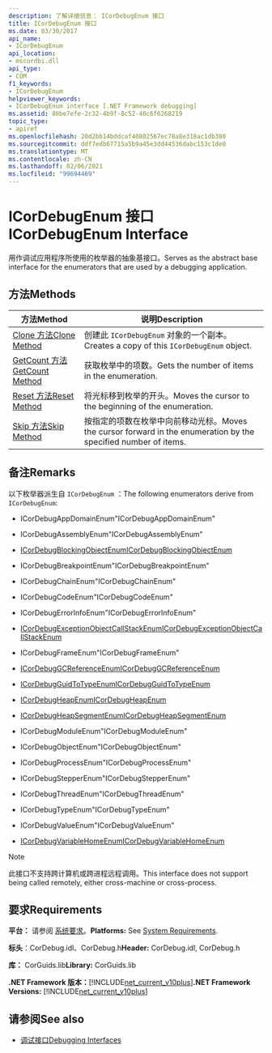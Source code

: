 ```yaml
---
description: 了解详细信息： ICorDebugEnum 接口
title: ICorDebugEnum 接口
ms.date: 03/30/2017
api_name:
- ICorDebugEnum
api_location:
- mscordbi.dll
api_type:
- COM
f1_keywords:
- ICorDebugEnum
helpviewer_keywords:
- ICorDebugEnum interface [.NET Framework debugging]
ms.assetid: 80be7efe-2c32-4b9f-8c52-40c6f6268219
topic_type:
- apiref
ms.openlocfilehash: 20d2bb14bddcaf40802567ec78a8e318ac1db380
ms.sourcegitcommit: ddf7edb67715a5b9a45e3dd44536dabc153c1de0
ms.translationtype: MT
ms.contentlocale: zh-CN
ms.lasthandoff: 02/06/2021
ms.locfileid: "99694469"
---
```

# <a name="icordebugenum-interface"></a><span data-ttu-id="7130a-103">ICorDebugEnum 接口</span><span class="sxs-lookup"><span data-stu-id="7130a-103">ICorDebugEnum Interface</span></span>

<span data-ttu-id="7130a-104">用作调试应用程序所使用的枚举器的抽象基接口。</span><span class="sxs-lookup"><span data-stu-id="7130a-104">Serves as the abstract base interface for the enumerators that are used by a debugging application.</span></span>  
  
## <a name="methods"></a><span data-ttu-id="7130a-105">方法</span><span class="sxs-lookup"><span data-stu-id="7130a-105">Methods</span></span>  
  
|<span data-ttu-id="7130a-106">方法</span><span class="sxs-lookup"><span data-stu-id="7130a-106">Method</span></span>|<span data-ttu-id="7130a-107">说明</span><span class="sxs-lookup"><span data-stu-id="7130a-107">Description</span></span>|  
|------------|-----------------|  
|[<span data-ttu-id="7130a-108">Clone 方法</span><span class="sxs-lookup"><span data-stu-id="7130a-108">Clone Method</span></span>](icordebugenum-clone-method.md)|<span data-ttu-id="7130a-109">创建此 `ICorDebugEnum` 对象的一个副本。</span><span class="sxs-lookup"><span data-stu-id="7130a-109">Creates a copy of this `ICorDebugEnum` object.</span></span>|  
|[<span data-ttu-id="7130a-110">GetCount 方法</span><span class="sxs-lookup"><span data-stu-id="7130a-110">GetCount Method</span></span>](icordebugenum-getcount-method.md)|<span data-ttu-id="7130a-111">获取枚举中的项数。</span><span class="sxs-lookup"><span data-stu-id="7130a-111">Gets the number of items in the enumeration.</span></span>|  
|[<span data-ttu-id="7130a-112">Reset 方法</span><span class="sxs-lookup"><span data-stu-id="7130a-112">Reset Method</span></span>](icordebugenum-reset-method.md)|<span data-ttu-id="7130a-113">将光标移到枚举的开头。</span><span class="sxs-lookup"><span data-stu-id="7130a-113">Moves the cursor to the beginning of the enumeration.</span></span>|  
|[<span data-ttu-id="7130a-114">Skip 方法</span><span class="sxs-lookup"><span data-stu-id="7130a-114">Skip Method</span></span>](icordebugenum-skip-method.md)|<span data-ttu-id="7130a-115">按指定的项数在枚举中向前移动光标。</span><span class="sxs-lookup"><span data-stu-id="7130a-115">Moves the cursor forward in the enumeration by the specified number of items.</span></span>|  
  
## <a name="remarks"></a><span data-ttu-id="7130a-116">备注</span><span class="sxs-lookup"><span data-stu-id="7130a-116">Remarks</span></span>  

 <span data-ttu-id="7130a-117">以下枚举器派生自 `ICorDebugEnum` ：</span><span class="sxs-lookup"><span data-stu-id="7130a-117">The following enumerators derive from `ICorDebugEnum`:</span></span>  
  
- <span data-ttu-id="7130a-118">ICorDebugAppDomainEnum</span><span class="sxs-lookup"><span data-stu-id="7130a-118">"ICorDebugAppDomainEnum"</span></span>  
  
- <span data-ttu-id="7130a-119">ICorDebugAssemblyEnum</span><span class="sxs-lookup"><span data-stu-id="7130a-119">"ICorDebugAssemblyEnum"</span></span>  
  
- [<span data-ttu-id="7130a-120">ICorDebugBlockingObjectEnum</span><span class="sxs-lookup"><span data-stu-id="7130a-120">ICorDebugBlockingObjectEnum</span></span>](icordebugblockingobjectenum-interface.md)  
  
- <span data-ttu-id="7130a-121">ICorDebugBreakpointEnum</span><span class="sxs-lookup"><span data-stu-id="7130a-121">"ICorDebugBreakpointEnum"</span></span>  
  
- <span data-ttu-id="7130a-122">ICorDebugChainEnum</span><span class="sxs-lookup"><span data-stu-id="7130a-122">"ICorDebugChainEnum"</span></span>  
  
- <span data-ttu-id="7130a-123">ICorDebugCodeEnum</span><span class="sxs-lookup"><span data-stu-id="7130a-123">"ICorDebugCodeEnum"</span></span>  
  
- <span data-ttu-id="7130a-124">ICorDebugErrorInfoEnum</span><span class="sxs-lookup"><span data-stu-id="7130a-124">"ICorDebugErrorInfoEnum"</span></span>  
  
- [<span data-ttu-id="7130a-125">ICorDebugExceptionObjectCallStackEnum</span><span class="sxs-lookup"><span data-stu-id="7130a-125">ICorDebugExceptionObjectCallStackEnum</span></span>](icordebugexceptionobjectcallstackenum-interface.md)  
  
- <span data-ttu-id="7130a-126">ICorDebugFrameEnum</span><span class="sxs-lookup"><span data-stu-id="7130a-126">"ICorDebugFrameEnum"</span></span>  
  
- [<span data-ttu-id="7130a-127">ICorDebugGCReferenceEnum</span><span class="sxs-lookup"><span data-stu-id="7130a-127">ICorDebugGCReferenceEnum</span></span>](icordebuggcreferenceenum-interface.md)  
  
- [<span data-ttu-id="7130a-128">ICorDebugGuidToTypeEnum</span><span class="sxs-lookup"><span data-stu-id="7130a-128">ICorDebugGuidToTypeEnum</span></span>](icordebugguidtotypeenum-interface.md)  
  
- [<span data-ttu-id="7130a-129">ICorDebugHeapEnum</span><span class="sxs-lookup"><span data-stu-id="7130a-129">ICorDebugHeapEnum</span></span>](icordebugheapenum-interface.md)  
  
- [<span data-ttu-id="7130a-130">ICorDebugHeapSegmentEnum</span><span class="sxs-lookup"><span data-stu-id="7130a-130">ICorDebugHeapSegmentEnum</span></span>](icordebugheapsegmentenum-interface.md)  
  
- <span data-ttu-id="7130a-131">ICorDebugModuleEnum</span><span class="sxs-lookup"><span data-stu-id="7130a-131">"ICorDebugModuleEnum"</span></span>  
  
- <span data-ttu-id="7130a-132">ICorDebugObjectEnum</span><span class="sxs-lookup"><span data-stu-id="7130a-132">"ICorDebugObjectEnum"</span></span>  
  
- <span data-ttu-id="7130a-133">ICorDebugProcessEnum</span><span class="sxs-lookup"><span data-stu-id="7130a-133">"ICorDebugProcessEnum"</span></span>  
  
- <span data-ttu-id="7130a-134">ICorDebugStepperEnum</span><span class="sxs-lookup"><span data-stu-id="7130a-134">"ICorDebugStepperEnum"</span></span>  
  
- <span data-ttu-id="7130a-135">ICorDebugThreadEnum</span><span class="sxs-lookup"><span data-stu-id="7130a-135">"ICorDebugThreadEnum"</span></span>  
  
- <span data-ttu-id="7130a-136">ICorDebugTypeEnum</span><span class="sxs-lookup"><span data-stu-id="7130a-136">"ICorDebugTypeEnum"</span></span>  
  
- <span data-ttu-id="7130a-137">ICorDebugValueEnum</span><span class="sxs-lookup"><span data-stu-id="7130a-137">"ICorDebugValueEnum"</span></span>  
  
- [<span data-ttu-id="7130a-138">ICorDebugVariableHomeEnum</span><span class="sxs-lookup"><span data-stu-id="7130a-138">ICorDebugVariableHomeEnum</span></span>](icordebugvariablehomeenum-interface.md)  
  
> [!NOTE]
> <span data-ttu-id="7130a-139">此接口不支持跨计算机或跨进程远程调用。</span><span class="sxs-lookup"><span data-stu-id="7130a-139">This interface does not support being called remotely, either cross-machine or cross-process.</span></span>  
  
## <a name="requirements"></a><span data-ttu-id="7130a-140">要求</span><span class="sxs-lookup"><span data-stu-id="7130a-140">Requirements</span></span>  

 <span data-ttu-id="7130a-141">**平台：** 请参阅 [系统要求](../../get-started/system-requirements.md)。</span><span class="sxs-lookup"><span data-stu-id="7130a-141">**Platforms:** See [System Requirements](../../get-started/system-requirements.md).</span></span>  
  
 <span data-ttu-id="7130a-142">**标头**：CorDebug.idl、CorDebug.h</span><span class="sxs-lookup"><span data-stu-id="7130a-142">**Header:** CorDebug.idl, CorDebug.h</span></span>  
  
 <span data-ttu-id="7130a-143">**库：** CorGuids.lib</span><span class="sxs-lookup"><span data-stu-id="7130a-143">**Library:** CorGuids.lib</span></span>  
  
 <span data-ttu-id="7130a-144">**.NET Framework 版本：**[!INCLUDE[net_current_v10plus](../../../../includes/net-current-v10plus-md.md)]</span><span class="sxs-lookup"><span data-stu-id="7130a-144">**.NET Framework Versions:** [!INCLUDE[net_current_v10plus](../../../../includes/net-current-v10plus-md.md)]</span></span>  
  
## <a name="see-also"></a><span data-ttu-id="7130a-145">请参阅</span><span class="sxs-lookup"><span data-stu-id="7130a-145">See also</span></span>

- [<span data-ttu-id="7130a-146">调试接口</span><span class="sxs-lookup"><span data-stu-id="7130a-146">Debugging Interfaces</span></span>](debugging-interfaces.md)
